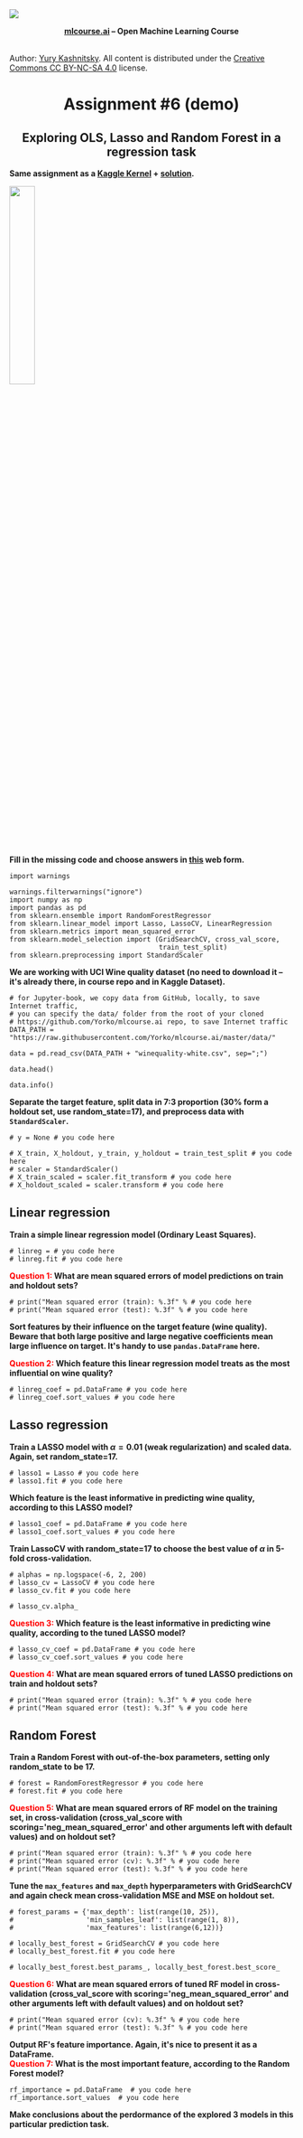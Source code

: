 <img src="https://habrastorage.org/webt/ia/m9/zk/iam9zkyzqebnf_okxipihkgjwnw.jpeg" />
    
**<center>[mlcourse.ai](https://mlcourse.ai) – Open Machine Learning Course** </center><br>
 
Author: [Yury Kashnitsky](https://www.linkedin.com/in/festline/). All content is distributed under the [Creative Commons CC BY-NC-SA 4.0](https://creativecommons.org/licenses/by-nc-sa/4.0/) license.

# <center> Assignment #6 (demo)
## <center>  Exploring OLS, Lasso and Random Forest in a regression task
    
**Same assignment as a [Kaggle Kernel](https://www.kaggle.com/kashnitsky/a6-demo-linear-models-and-rf-for-regression) + [solution](https://www.kaggle.com/kashnitsky/a6-demo-regression-solution).**    
    
<img src='../../img/wine_quality.jpg' width=30%>

**Fill in the missing code and choose answers in [this](https://docs.google.com/forms/d/1aHyK58W6oQmNaqEfvpLTpo6Cb0-ntnvJ18rZcvclkvw/edit) web form.**


```{code-cell} ipython3
import warnings

warnings.filterwarnings("ignore")
import numpy as np
import pandas as pd
from sklearn.ensemble import RandomForestRegressor
from sklearn.linear_model import Lasso, LassoCV, LinearRegression
from sklearn.metrics import mean_squared_error
from sklearn.model_selection import (GridSearchCV, cross_val_score,
                                     train_test_split)
from sklearn.preprocessing import StandardScaler
```

**We are working with UCI Wine quality dataset (no need to download it – it's already there, in course repo and in Kaggle Dataset).**


```{code-cell} ipython3
# for Jupyter-book, we copy data from GitHub, locally, to save Internet traffic,
# you can specify the data/ folder from the root of your cloned 
# https://github.com/Yorko/mlcourse.ai repo, to save Internet traffic
DATA_PATH = "https://raw.githubusercontent.com/Yorko/mlcourse.ai/master/data/"
```


```{code-cell} ipython3
data = pd.read_csv(DATA_PATH + "winequality-white.csv", sep=";")
```


```{code-cell} ipython3
data.head()
```


```{code-cell} ipython3
data.info()
```

**Separate the target feature, split data in 7:3 proportion (30% form a holdout set, use random_state=17), and preprocess data with `StandardScaler`.**


```{code-cell} ipython3
# y = None # you code here

# X_train, X_holdout, y_train, y_holdout = train_test_split # you code here
# scaler = StandardScaler()
# X_train_scaled = scaler.fit_transform # you code here
# X_holdout_scaled = scaler.transform # you code here
```

## Linear regression

**Train a simple linear regression model (Ordinary Least Squares).**


```{code-cell} ipython3
# linreg = # you code here
# linreg.fit # you code here
```

**<font color='red'>Question 1:</font> What are mean squared errors of model predictions on train and holdout sets?**


```{code-cell} ipython3
# print("Mean squared error (train): %.3f" % # you code here
# print("Mean squared error (test): %.3f" % # you code here
```

**Sort features by their influence on the target feature (wine quality). Beware that both large positive and large negative coefficients mean large influence on target. It's handy to use `pandas.DataFrame` here.**

**<font color='red'>Question 2:</font> Which feature this linear regression model treats as the most influential on wine quality?**


```{code-cell} ipython3
# linreg_coef = pd.DataFrame # you code here
# linreg_coef.sort_values # you code here
```

## Lasso regression

**Train a LASSO model with $\alpha = 0.01$ (weak regularization) and scaled data. Again, set random_state=17.**


```{code-cell} ipython3
# lasso1 = Lasso # you code here
# lasso1.fit # you code here
```

**Which feature is the least informative in predicting wine quality, according to this LASSO model?**


```{code-cell} ipython3
# lasso1_coef = pd.DataFrame # you code here
# lasso1_coef.sort_values # you code here
```

**Train LassoCV with random_state=17 to choose the best value of $\alpha$ in 5-fold cross-validation.**


```{code-cell} ipython3
# alphas = np.logspace(-6, 2, 200)
# lasso_cv = LassoCV # you code here
# lasso_cv.fit # you code here
```


```{code-cell} ipython3
# lasso_cv.alpha_
```

**<font color='red'>Question 3:</font> Which feature is the least informative in predicting wine quality, according to the tuned LASSO model?**


```{code-cell} ipython3
# lasso_cv_coef = pd.DataFrame # you code here
# lasso_cv_coef.sort_values # you code here
```

**<font color='red'>Question 4:</font> What are mean squared errors of tuned LASSO predictions on train and holdout sets?**


```{code-cell} ipython3
# print("Mean squared error (train): %.3f" % # you code here
# print("Mean squared error (test): %.3f" % # you code here
```

## Random Forest

**Train a Random Forest with out-of-the-box parameters, setting only random_state to be 17.**


```{code-cell} ipython3
# forest = RandomForestRegressor # you code here
# forest.fit # you code here
```

**<font color='red'>Question 5:</font> What are mean squared errors of RF model on the training set, in cross-validation (cross_val_score with scoring='neg_mean_squared_error' and other arguments left with default values) and on holdout set?**


```{code-cell} ipython3
# print("Mean squared error (train): %.3f" % # you code here
# print("Mean squared error (cv): %.3f" % # you code here
# print("Mean squared error (test): %.3f" % # you code here
```

**Tune the `max_features` and `max_depth` hyperparameters with GridSearchCV and again check mean cross-validation MSE and MSE on holdout set.**


```{code-cell} ipython3
# forest_params = {'max_depth': list(range(10, 25)),
#                  'min_samples_leaf': list(range(1, 8)),
#                  'max_features': list(range(6,12))}

# locally_best_forest = GridSearchCV # you code here
# locally_best_forest.fit # you code here
```


```{code-cell} ipython3
# locally_best_forest.best_params_, locally_best_forest.best_score_
```

**<font color='red'>Question 6:</font> What are mean squared errors of tuned RF model in cross-validation (cross_val_score with scoring='neg_mean_squared_error' and other arguments left with default values) and on holdout set?**


```{code-cell} ipython3
# print("Mean squared error (cv): %.3f" % # you code here
# print("Mean squared error (test): %.3f" % # you code here
```

**Output RF's feature importance. Again, it's nice to present it as a DataFrame.**<br>
**<font color='red'>Question 7:</font> What is the most important feature, according to the Random Forest model?**


```{code-cell} ipython3
rf_importance = pd.DataFrame  # you code here
rf_importance.sort_values  # you code here
```

**Make conclusions about the perdormance of the explored 3 models in this particular prediction task.**
